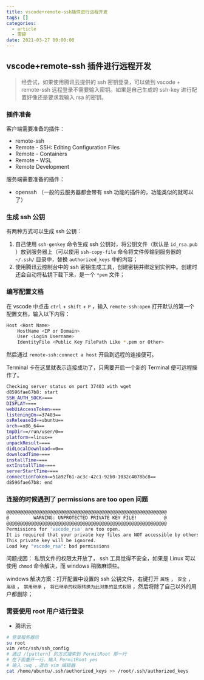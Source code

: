 ```yaml
---
title: vscode+remote-ssh插件进行远程开发
tags: []
categories:
  - article
  - 零碎
date: 2021-03-27 00:00:00
---
```


## vscode+remote-ssh 插件进行远程开发

> 经尝试，如果使用腾讯云提供的 ssh 密钥登录，可以做到 vscode + remote-ssh 远程登录不需要输入密钥。如果是自己生成的 ssh-key 进行配置好像还是要求我输入 rsa 的密钥。

### 插件准备

客户端需要准备的插件：

- remote-ssh
- Remote - SSH: Editing Configuration Files
- Remote - Containers
- Remote - WSL
- Remote Development

服务端需要准备的插件：

- openssh （一般的云服务器都会带有 ssh 功能的插件的，功能类似的就可以了）

### 生成 ssh 公钥

有两种方式可以生成 ssh 公钥：

1. 自己使用 `ssh-genkey` 命令生成 ssh 公钥对，将公钥文件（默认是 `id_rsa.pub` ）放到服务器上（可以使用 `ssh-copy-file` 命令将文件传输到服务器的 `~/.ssh/` 目录中，替换 `authorized_keys` 中的内容；
2. 使用腾讯云控制台中的 ssh 密钥生成工具，创建密钥并绑定到实例中。创建时还会自动将私钥下载下来，是一个 `*pem` 文件；

### 编写配置文档

在 vscode 中点击 `ctrl` + `shift` + `P` ，输入 `remote-ssh:open` 打开默认的第一个配置文档，输入以下内容：

```BASH
Host <Host Name>
    HostName <IP or Domain>
    User <Login Username>
    IdentityFile <Public Key FilePath Like *.pem or Other>
```

然后通过 `remote-ssh:connect a host` 开启到远程的连接便可。

Terminal 卡在这里就表示连接成功了，只需要开启一个新的 Terminal 便可远程操作了。

```bash
Checking server status on port 37403 with wget
d8596fae67b8: start
SSH_AUTH_SOCK====
DISPLAY====
webUiAccessToken====
listeningOn==37403==
osReleaseId==ubuntu==
arch==x86_64==
tmpDir==/run/user/0==
platform==linux==
unpackResult====
didLocalDownload==0==
downloadTime====
installTime====
extInstallTime====
serverStartTime====
connectionToken==51a92f61-ac3c-42c1-92b0-1032c4078bc8==
d8596fae67b8: end
```

### 连接的时候遇到了 permissions are too open 问题

```BASH
@@@@@@@@@@@@@@@@@@@@@@@@@@@@@@@@@@@@@@@@@@@@@@@@@@@@@@@@@@@
@         WARNING: UNPROTECTED PRIVATE KEY FILE!          @
@@@@@@@@@@@@@@@@@@@@@@@@@@@@@@@@@@@@@@@@@@@@@@@@@@@@@@@@@@@
Permissions for 'vscode_rsa' are too open.
It is required that your private key files are NOT accessible by others.
This private key will be ignored.
Load key "vscode_rsa": bad permissions
```

问题成因： 私钥文件的权限太开放了， ssh 工具觉得不安全，如果是 Linux 可以使用 `chmod` 命令解决，而 windows 稍微麻烦些。

windows 解决方案：打开配置中设置的 ssh 公钥文件，右键打开 `属性` ， `安全` ， `高级` ， `禁用继承` ， `将已继承的权限转换为此对象的显式权限` ，然后将除了自己以外的用户都删除；

### 需要使用 root 用户进行登录

- 腾讯云

```bash
# 登录服务器后
su root
vim /etc/ssh/ssh_config
# 通过 /[pattern] 的方式搜索到 PermitRoot 那一行
# 在下面重开一行，输入 PermitRoot yes
# 输入 :wq ，退出 vim 编辑器
cat /home/ubuntu/.ssh/authorized_keys >> /root/.ssh/authorized_keys
```

